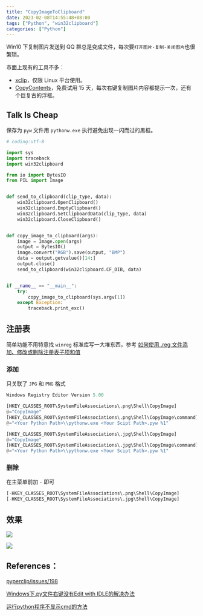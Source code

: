 ```yaml
---
title: "CopyImageToClipboard"
date: 2023-02-08T14:55:48+08:00
tags: ["Python", "win32clipboard"]
categories: ["Python"]
---
```


Win10 下复制图片发送到 QQ 群总是变成文件，每次要`打开图片-复制-关闭图片`也很繁琐。

市面上现有的工具不多：

- [xclip](https://github.com/astrand/xclip)，仅限 Linux 平台使用。
- [CopyContents](https://www.softpedia.com/get/Office-tools/Clipboard/Copy-Contents.shtml)，免费试用 15 天，每次右键复制图片内容都提示一次，还有个巨复古的浮框。


## Talk Is Cheap
保存为 `pyw` 文件用 `pythonw.exe` 执行避免出现一闪而过的黑框。

```python
# coding:utf-8

import sys
import traceback
import win32clipboard

from io import BytesIO
from PIL import Image


def send_to_clipboard(clip_type, data):
    win32clipboard.OpenClipboard()
    win32clipboard.EmptyClipboard()
    win32clipboard.SetClipboardData(clip_type, data)
    win32clipboard.CloseClipboard()


def copy_image_to_clipboard(args):
    image = Image.open(args)
    output = BytesIO()
    image.convert("RGB").save(output, "BMP")
    data = output.getvalue()[14:]
    output.close()
    send_to_clipboard(win32clipboard.CF_DIB, data)


if __name__ == "__main__":
    try:
        copy_image_to_clipboard(sys.argv[1])
    except Exception:
        traceback.print_exc()
```


## 注册表
简单功能不用特意找 `winreg` 标准库写一大堆东西，参考 [如何使用 .reg 文件添加、修改或删除注册表子项和值](https://support.microsoft.com/zh-cn/topic/%E5%A6%82%E4%BD%95%E4%BD%BF%E7%94%A8-reg-%E6%96%87%E4%BB%B6%E6%B7%BB%E5%8A%A0-%E4%BF%AE%E6%94%B9%E6%88%96%E5%88%A0%E9%99%A4%E6%B3%A8%E5%86%8C%E8%A1%A8%E5%AD%90%E9%A1%B9%E5%92%8C%E5%80%BC-9c7f37cf-a5e9-e1cd-c4fa-2a26218a1a23)

### 添加
只关联了 `JPG` 和 `PNG` 格式
```python
Windows Registry Editor Version 5.00

[HKEY_CLASSES_ROOT\SystemFileAssociations\.png\Shell\CopyImage]
@="CopyImage"
[HKEY_CLASSES_ROOT\SystemFileAssociations\.png\Shell\CopyImage\command]
@="<Your Python Path>\\pythonw.exe <Your Scipt Path>.pyw %1"

[HKEY_CLASSES_ROOT\SystemFileAssociations\.jpg\Shell\CopyImage]
@="CopyImage"
[HKEY_CLASSES_ROOT\SystemFileAssociations\.jpg\Shell\CopyImage\command]
@="<Your Python Path>\\pythonw.exe <Your Scipt Path>.pyw %1"
```

### 删除
在主菜单前加 `-` 即可
```python
[-HKEY_CLASSES_ROOT\SystemFileAssociations\.png\Shell\CopyImage]
[-HKEY_CLASSES_ROOT\SystemFileAssociations\.jpg\Shell\CopyImage]
```

## 效果
![](https://s2.loli.net/2023/02/08/lhdyCcXMGRUqnVe.png)

![](https://s2.loli.net/2023/02/08/5n1WbJIokVKlHiE.png)

## References：
[pyperclip/issues/198](https://github.com/asweigart/pyperclip/issues/198#issuecomment-1050828479)

[Windows下.py文件右键没有Edit with IDLE的解决办法](https://www.polarxiong.com/archives/windows-python-edit-with-idle.html)

[运行python程序不显示cmd的方法](https://codeantenna.com/a/nOuvp1qnE9)
